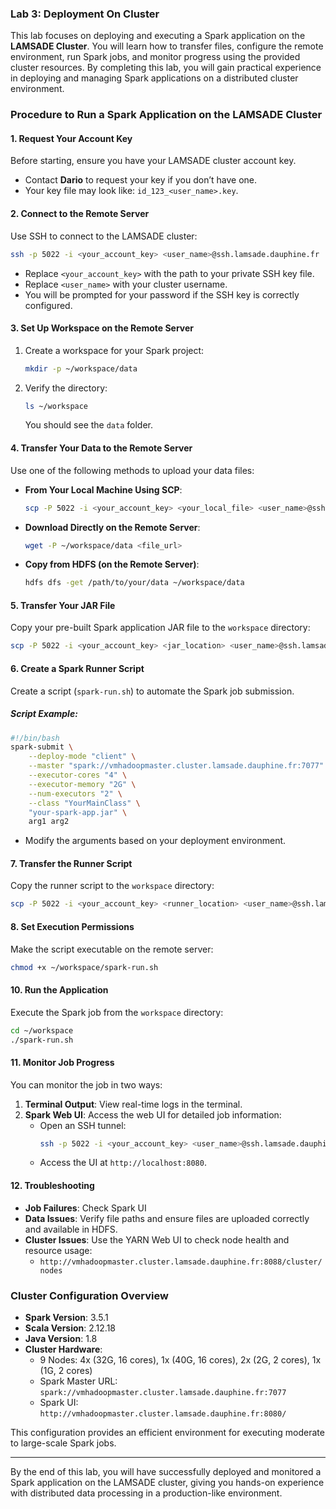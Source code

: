 ### **Lab 3: Deployment On Cluster**

This lab focuses on deploying and executing a Spark application on the **LAMSADE Cluster**. You will learn how to transfer files, configure the remote environment, run Spark jobs, and monitor progress using the provided cluster resources. By completing this lab, you will gain practical experience in deploying and managing Spark applications on a distributed cluster environment.



### **Procedure to Run a Spark Application on the LAMSADE Cluster**



#### **1. Request Your Account Key**
Before starting, ensure you have your LAMSADE cluster account key.  
- Contact **Dario** to request your key if you don’t have one.  
- Your key file may look like: `id_123_<user_name>.key`.



#### **2. Connect to the Remote Server**
Use SSH to connect to the LAMSADE cluster:
```bash
ssh -p 5022 -i <your_account_key> <user_name>@ssh.lamsade.dauphine.fr
```
- Replace `<your_account_key>` with the path to your private SSH key file.
- Replace `<user_name>` with your cluster username.
- You will be prompted for your password if the SSH key is correctly configured.



#### **3. Set Up Workspace on the Remote Server**
1. Create a workspace for your Spark project:
   ```bash
   mkdir -p ~/workspace/data
   ```
2. Verify the directory:
   ```bash
   ls ~/workspace
   ```
   You should see the `data` folder.



#### **4. Transfer Your Data to the Remote Server**
Use one of the following methods to upload your data files:

- **From Your Local Machine Using SCP**:
  ```bash
  scp -P 5022 -i <your_account_key> <your_local_file> <user_name>@ssh.lamsade.dauphine.fr:~/workspace/data
  ```
- **Download Directly on the Remote Server**:
  ```bash
  wget -P ~/workspace/data <file_url>
  ```
- **Copy from HDFS (on the Remote Server)**:
  ```bash
  hdfs dfs -get /path/to/your/data ~/workspace/data
  ```



#### **5. Transfer Your JAR File**
Copy your pre-built Spark application JAR file to the `workspace` directory:
```bash
scp -P 5022 -i <your_account_key> <jar_location> <user_name>@ssh.lamsade.dauphine.fr:~/workspace
```



#### **6. Create a Spark Runner Script**
Create a script (`spark-run.sh`) to automate the Spark job submission.

##### **Script Example**:
```bash
#!/bin/bash
spark-submit \
    --deploy-mode "client" \
    --master "spark://vmhadoopmaster.cluster.lamsade.dauphine.fr:7077" \
    --executor-cores "4" \
    --executor-memory "2G" \
    --num-executors "2" \
    --class "YourMainClass" \
    "your-spark-app.jar" \
    arg1 arg2
```

- Modify the arguments based on your deployment environment.



#### **7. Transfer the Runner Script**
Copy the runner script to the `workspace` directory:
```bash
scp -P 5022 -i <your_account_key> <runner_location> <user_name>@ssh.lamsade.dauphine.fr:~/workspace
```



#### **8. Set Execution Permissions**
Make the script executable on the remote server:
```bash
chmod +x ~/workspace/spark-run.sh
```


#### **10. Run the Application**
Execute the Spark job from the `workspace` directory:
```bash
cd ~/workspace
./spark-run.sh
```



#### **11. Monitor Job Progress**
You can monitor the job in two ways:
1. **Terminal Output**: View real-time logs in the terminal.
2. **Spark Web UI**: Access the web UI for detailed job information:
   - Open an SSH tunnel:
     ```bash
     ssh -p 5022 -i <your_account_key> <user_name>@ssh.lamsade.dauphine.fr -L 8080:vmhadoopmaster.cluster.lamsade.dauphine.fr:8080
     ```
   - Access the UI at `http://localhost:8080`.



#### **12. Troubleshooting**
- **Job Failures**: Check Spark UI
- **Data Issues**: Verify file paths and ensure files are uploaded correctly and available in HDFS.
- **Cluster Issues**: Use the YARN Web UI to check node health and resource usage:
  - `http://vmhadoopmaster.cluster.lamsade.dauphine.fr:8088/cluster/nodes`



### **Cluster Configuration Overview**
- **Spark Version**: 3.5.1
- **Scala Version**: 2.12.18
- **Java Version**: 1.8
- **Cluster Hardware**:
  - 9 Nodes: 4x (32G, 16 cores), 1x (40G, 16 cores), 2x (2G, 2 cores), 1x (1G, 2 cores)
  - Spark Master URL: `spark://vmhadoopmaster.cluster.lamsade.dauphine.fr:7077`
  - Spark UI: `http://vmhadoopmaster.cluster.lamsade.dauphine.fr:8080/`

This configuration provides an efficient environment for executing moderate to large-scale Spark jobs.

--- 

By the end of this lab, you will have successfully deployed and monitored a Spark application on the LAMSADE cluster, giving you hands-on experience with distributed data processing in a production-like environment.
